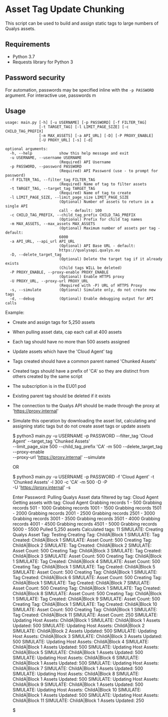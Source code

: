 # Asset Tag Update Chunking
This script can be used to build and assign static tags to large numbers of Qualys assets.

## Requirements
* Python 3.7
* Requests library for Python 3

## Password security
For automation, passwords may be specified inline with the  `-p PASSWORD` argument.  For interactive use, passwords m

## Usage
    usage: main.py [-h] [-u USERNAME] [-p PASSWORD] [-f FILTER_TAG]
                   [-t TARGET_TAG] [-l LIMIT_PAGE_SIZE] [-c CHILD_TAG_PREFIX]
                   [-m MAX_ASSETS] [-a API_URL] [-D] [-P PROXY_ENABLE]
                   [-U PROXY_URL] [-s] [-d]
    
    optional arguments:
      -h, --help            show this help message and exit
      -u USERNAME, --username USERNAME
                            (Required) API Username
      -p PASSWORD, --password PASSWORD
                            (Required) API Password (use - to prompt for password)
      -f FILTER_TAG, --filter_tag FILTER_TAG
                            (Required) Name of tag to filter assets
      -t TARGET_TAG, --target_tag TARGET_TAG
                            (Required) Name of tag to create
      -l LIMIT_PAGE_SIZE, --limit_page_size LIMIT_PAGE_SIZE
                            (Optional) Number of assets to return in a single API
                            call - default: 100
      -c CHILD_TAG_PREFIX, --child_tag_prefix CHILD_TAG_PREFIX
                            (Optional) Prefix for child tag names
      -m MAX_ASSETS, --max_assets MAX_ASSETS
                            (Optional) Maximum number of assets per tag - default:
                            6000
      -a API_URL, --api_url API_URL
                            (Optional) API Base URL - default:
                            https://qualysapi.qualys.eu
      -D, --delete_target_tag
                            (Optional) Delete the target tag if it already exists
                            (Child tags WILL be deleted)
      -P PROXY_ENABLE, --proxy-enable PROXY_ENABLE
                            (Optional) Enable HTTPS proxy
      -U PROXY_URL, --proxy-url PROXY_URL
                            (Required with -P) URL of HTTPS Proxy
      -s, --simulate        (Optional) Simulate only, do not create new tags
      -d, --debug           (Optional) Enable debugging output for API calls


Example:

* Create and assign tags for 5,250 assets
* When pulling asset data, cap each call at 400 assets
* Each tag should have no more than 500 assets assigned
* Update assets which have the 'Cloud Agent' tag
* Tags created should have a common parent named 'Chunked Assets'
* Created tags should have a prefix of 'CA' so they are distinct from others created by the same script
* The subscription is in the EU01 pod
* Existing parent tag should be deleted if it exists
* The connection to the Qualys API should be made through the proxy at 'https://proxy.internal'
* Simulate this operation by downloading the asset list, calculating and assigning static tags but do not create asset
tags or update assets

     
    $ python3 main.py -u USERNAME -p PASSWORD --filter_tag 'Cloud Agent' --target_tag 'Chunked Assets' \
            --limit_page_size 500 --child_tag_prefix 'CA' -m 500 --delete_target_tag --proxy-enable  \
            --proxy-url 'https://proxy.internal' --simulate
    
    OR
            
    $ python3 main.py -u USERNAME -p PASSWORD -f 'Cloud Agent' -t 'Chunked Assets' -l 300 -c 'CA' -m 500 -D -P \
                    -U 'https://proxy.internal' -s
                    
    Enter Password:
    Pulling Qualys Asset data filtered by tag: Cloud Agent
    Getting assets with tag: Cloud Agent
    Grabbing records 1 - 500
    Grabbing records 501 - 1000
    Grabbing records 1001 - 1500
    Grabbing records 1501 - 2000
    Grabbing records 2001 - 2500
    Grabbing records 2501 - 3000
    Grabbing records 3001 - 3500
    Grabbing records 3501 - 4000
    Grabbing records 4001 - 4500
    Grabbing records 4501 - 5000
    Grabbing records 5000 - 5500
    Pulled 5,250 assets
    Calculated tags: 11
    SIMULATE: Creating Qualys Asset Tag: Testing
    Creating Tag: ChildA|Block 1
    SIMULATE: Tag Created: ChildA|Block 1
    SIMULATE: Asset Count: 500
    Creating Tag: ChildA|Block 2
    SIMULATE: Tag Created: ChildA|Block 2
    SIMULATE: Asset Count: 500
    Creating Tag: ChildA|Block 3
    SIMULATE: Tag Created: ChildA|Block 3
    SIMULATE: Asset Count: 500
    Creating Tag: ChildA|Block 1
    SIMULATE: Tag Created: ChildA|Block 4
    SIMULATE: Asset Count: 500
    Creating Tag: ChildA|Block 1
    SIMULATE: Tag Created: ChildA|Block 5
    SIMULATE: Asset Count: 500
    Creating Tag: ChildA|Block 1
    SIMULATE: Tag Created: ChildA|Block 6
    SIMULATE: Asset Count: 500
    Creating Tag: ChildA|Block 1
    SIMULATE: Tag Created: ChildA|Block 7
    SIMULATE: Asset Count: 500
    Creating Tag: ChildA|Block 1
    SIMULATE: Tag Created: ChildA|Block 8
    SIMULATE: Asset Count: 500
    Creating Tag: ChildA|Block 1
    SIMULATE: Tag Created: ChildA|Block 9
    SIMULATE: Asset Count: 500
    Creating Tag: ChildA|Block 1
    SIMULATE: Tag Created: ChildA|Block 10
    SIMULATE: Asset Count: 500
    Creating Tag: ChildA|Block 1
    SIMULATE: Tag Created: ChildA|Block 11
    SIMULATE: Asset Count: 250
    SIMULATE: Updating Host Assets: ChildA|Block 1
    SIMULATE: ChildA|Block 1 Assets Updated: 500
    SIMULATE: Updating Host Assets: ChildA|Block 2
    SIMULATE: ChildA|Block 2 Assets Updated: 500
    SIMULATE: Updating Host Assets: ChildA|Block 3
    SIMULATE: ChildA|Block 3 Assets Updated: 500
    SIMULATE: Updating Host Assets: ChildA|Block 4
    SIMULATE: ChildA|Block 1 Assets Updated: 500
    SIMULATE: Updating Host Assets: ChildA|Block 5
    SIMULATE: ChildA|Block 1 Assets Updated: 500
    SIMULATE: Updating Host Assets: ChildA|Block 6
    SIMULATE: ChildA|Block 1 Assets Updated: 500
    SIMULATE: Updating Host Assets: ChildA|Block 7
    SIMULATE: ChildA|Block 1 Assets Updated: 500
    SIMULATE: Updating Host Assets: ChildA|Block 8
    SIMULATE: ChildA|Block 1 Assets Updated: 500
    SIMULATE: Updating Host Assets: ChildA|Block 9
    SIMULATE: ChildA|Block 1 Assets Updated: 500
    SIMULATE: Updating Host Assets: ChildA|Block 10
    SIMULATE: ChildA|Block 1 Assets Updated: 500
    SIMULATE: Updating Host Assets: ChildA|Block 11
    SIMULATE: ChildA|Block 1 Assets Updated: 250
    
    $